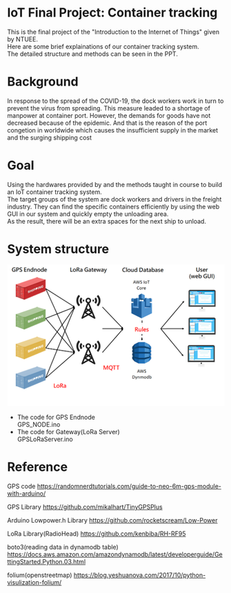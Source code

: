 # IoT Final Project: Container tracking
This is the final project of the "Introduction to the Internet of Things" given by NTUEE.  
Here are some brief explainations of our container tracking system.  
The detailed structure and methods can be seen in the PPT.

# Background
In response to the spread of the COVID-19, the dock workers work in turn to prevent the virus from spreading. This measure leaded to a shortage of manpower at container port. However, the demands for goods have not decreased because of the epidemic. And that is the reason of the port congetion in worldwide which causes the insufficient supply in the market and the surging shipping cost

# Goal
Using the hardwares provided by and the methods taught in course to build an IoT container tracking system.  
The target groups of the system are dock workers and drivers in the freight industry. They can find the specific containers efficiently by using the web GUI in our system and quickly empty the unloading area.  
As the result, there will be an extra spaces for the next ship to unload. 

# System structure
![image](https://github.com/r09631003/container_tracking/blob/main/system_structure.png)

- The code for GPS Endnode  
GPS_NODE.ino
- The code for Gateway(LoRa Server)  
GPSLoRaServer.ino 

# Reference
GPS code
https://randomnerdtutorials.com/guide-to-neo-6m-gps-module-with-arduino/

GPS Library
https://github.com/mikalhart/TinyGPSPlus

Arduino Lowpower.h Library
https://github.com/rocketscream/Low-Power

LoRa Library(RadioHead)
https://github.com/kenbiba/RH-RF95

boto3(reading data in dynamodb table)  
https://docs.aws.amazon.com/amazondynamodb/latest/developerguide/GettingStarted.Python.03.html

folium(openstreetmap)
https://blog.yeshuanova.com/2017/10/python-visulization-folium/
